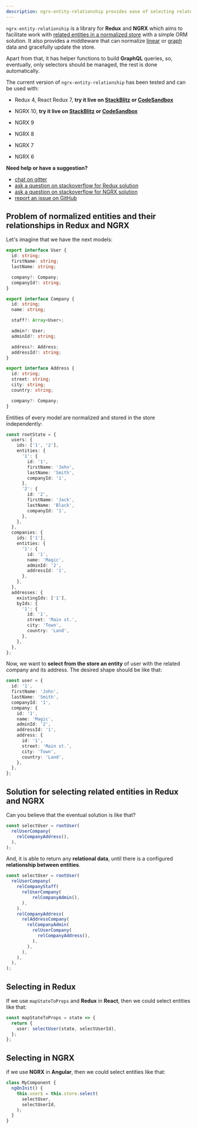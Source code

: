 ```yaml
---
description: ngrx-entity-relationship provides ease of selecting related entities in Redux and NGRX, supports normalization and helps to build GraphQL queries. 
---
```


`ngrx-entity-relationship` is a library for **Redux** and **NGRX**
which aims to facilitate work with [related entities in a normalized store](guide/quick.md) with a simple ORM solution.
It also provides a middleware that can normalize
[linear](normalization/linear.md)
or [graph](normalization/graph.md)
data and gracefully update the store.

Apart from that, it has helper functions to build **GraphQL** queries,
so, eventually, only selectors should be managed, the rest is done automatically.  

The current version of `ngrx-entity-relationship` has been tested and can be used with:

- Redux 4, React Redux 7, **try it live on [StackBlitz](https://stackblitz.com/edit/ngrx-entity-relationship-react?file=src/MyComponent.tsx)
  or [CodeSandbox](https://codesandbox.io/s/github/satanTime/ngrx-entity-relationship-react?file=/src/MyComponent.tsx)**

- NGRX 10, **try it live on [StackBlitz](https://stackblitz.com/github/satanTime/ngrx-entity-relationship-angular?file=src/app/app.component.ts)
  or [CodeSandbox](https://codesandbox.io/s/github/satanTime/ngrx-entity-relationship-angular?file=/src/app/app.component.ts)**
- NGRX 9
- NGRX 8
- NGRX 7
- NGRX 6

**Need help or have a suggestion?**

- [chat on gitter](https://gitter.im/ngrx-entity-relationship/community)
- [ask a question on stackoverflow for Redux solution](https://stackoverflow.com/questions/ask?tags=ngrx-entity-relationship%20ngrx%20angular)
- [ask a question on stackoverflow for NGRX solution](https://stackoverflow.com/questions/ask?tags=ngrx-entity-relationship%20redux%20reactjs)
- [report an issue on GitHub](https://github.com/satanTime/ngrx-entity-relationship/issues/new)

## Problem of normalized entities and their relationships in Redux and NGRX

Let's imagine that we have the next models:

```ts
export interface User {
  id: string;
  firstName: string;
  lastName: string;

  company?: Company;
  companyId?: string;
}

export interface Company {
  id: string;
  name: string;

  staff?: Array<User>;

  admin?: User;
  adminId?: string;

  address?: Address;
  addressId?: string;
}

export interface Address {
  id: string;
  street: string;
  city: string;
  country: string;

  company?: Company;
}
```

Entities of every model are normalized and stored in the store independently:

```ts
const rootState = {
  users: {
    ids: ['1', '2'],
    entities: {
      '1': {
        id: '1',
        firstName: 'John',
        lastName: 'Smith',
        companyId: '1',
      },
      '2': {
        id: '2',
        firstName: 'Jack',
        lastName: 'Black',
        companyId: '1',
      },
    },
  },
  companies: {
    ids: ['1'],
    entities: {
      '1': {
        id: '1',
        name: 'Magic',
        adminId: '2',
        addressId: '1',
      },
    },
  },
  addresses: {
    existingIds: ['1'],
    byIds: {
      '1': {
        id: '1',
        street: 'Main st.',
        city: 'Town',
        country: 'Land',
      },
    },
  },
};
```

Now, we want to **select from the store an entity** of user with the related company and its address.
The desired shape should be like that:

```ts
const user = {
  id: '1',
  firstName: 'John',
  lastName: 'Smith',
  companyId: '1',
  company: {
    id: '1',
    name: 'Magic',
    adminId: '2',
    addressId: '1',
    address: {
      id: '1',
      street: 'Main st.',
      city: 'Town',
      country: 'Land',
    },
  },
};
```

## Solution for selecting related entities in Redux and NGRX

Can you believe that the eventual solution is like that?

```ts
const selectUser = rootUser(
  relUserCompany(
    relCompanyAddress(),
  ),
);
```

And, it is able to return any **relational data**, until there is a configured **relationship between entities**.

```ts
const selectUser = rootUser(
  relUserCompany(
    relCompanyStaff(
      relUserCompany(
          relCompanyAdmin(),
      ),
    ),
    relCompanyAddress(
      relAddressCompany(
        relCompanyAdmin(
          relUserCompany(
            relCompanyAddress(),
          ),
        ),
      ),
    ),
  ),
);
```

## Selecting in Redux

If we use `mapStateToProps` and **Redux** in **React**, then we could select entities like that:

```ts
const mapStateToProps = state => {
  return {
    user: selectUser(state, selectUserId),
  };
};
```

## Selecting in NGRX

if we use **NGRX** in **Angular**, then we could select entities like that:

```ts
class MyComponent {
  ngOnInit() {
    this.user$ = this.store.select(
      selectUser,
      selectUserId,
    );
  }
}
```
